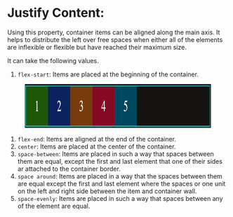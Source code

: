 # Justify Content:

Using this property, container items can be aligned along the main axis. It helps to distribute the left over free spaces when either all of the elements are inflexible or flexible but have reached their maximum size.

It can take the following values.

1. `flex-start`: Items are placed at the beginning of the container.
<figure>
<img src="../assets/justify-content/start.png" alt="flex direction reverse column" height="100" width="900" />
</figure>

1. `flex-end`: Items are aligned at the end of the container.
1. `center`: Items are placed at the center of the container.
1. `space-between`: Items are placed in such a way that spaces between them are equal, except the first and last element that one of their sides ar attached to the container border.
1. `space around`: Items are placed in a way that the spaces between them are equal except the first and last element where the spaces or one unit on the left and right side between the item and container wall.
1. `space-evenly`: Items are placed in such a way that spaces between any of the element are equal.
